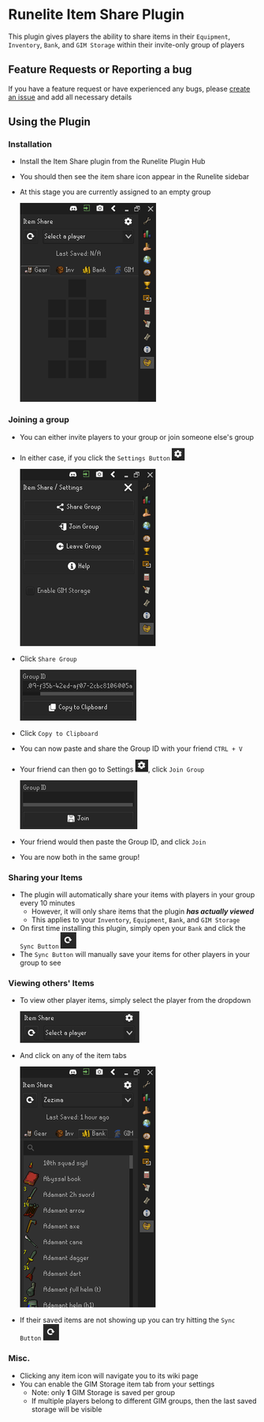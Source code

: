 # Runelite Item Share Plugin

This plugin gives players the ability to share items in their `Equipment`, `Inventory`, `Bank`, and `GIM Storage` within their invite-only group of players

## Feature Requests or Reporting a bug
If you have a feature request or have experienced any bugs, please [create an issue](https://github.com/vyxyl/item-share/issues/new) and add all necessary details

## Using the Plugin

### Installation
* Install the Item Share plugin from the Runelite Plugin Hub
* You should then see the item share icon appear in the Runelite sidebar
* At this stage you are currently assigned to an empty group

  ![image info](./src/main/resources/screenshots/install.png)

### Joining a group
* You can either invite players to your group or join someone else's group
* In either case, if you click the `Settings Button` ![image info](./src/main/resources/screenshots/settings-icon.png)

  ![image info](./src/main/resources/screenshots/settings.png)
* Click `Share Group`

  ![image info](./src/main/resources/screenshots/share-group.png)
* Click `Copy to Clipboard`
* You can now paste and share the Group ID with your friend `CTRL + V`
* Your friend can then go to Settings ![image info](./src/main/resources/screenshots/settings-icon.png), click `Join Group`

  ![image info](./src/main/resources/screenshots/join-group.png)
* Your friend would then paste the Group ID, and click `Join`
* You are now both in the same group!

### Sharing your Items
* The plugin will automatically share your items with players in your group every 10 minutes
    * However, it will only share items that the plugin _**has actually viewed**_
    * This applies to your `Inventory`, `Equipment`, `Bank`, and `GIM Storage`
* On first time installing this plugin, simply open your `Bank` and click the `Sync Button` ![image info](./src/main/resources/screenshots/sync-icon.png)
* The `Sync Button` will manually save your items for other players in your group to see

### Viewing others' Items
* To view other player items, simply select the player from the dropdown

  ![image info](./src/main/resources/screenshots/player-dropdown.png)
* And click on any of the item tabs

  ![image info](./src/main/resources/screenshots/view-items.png)

* If their saved items are not showing up you can try hitting the `Sync Button` ![image info](./src/main/resources/screenshots/sync-icon.png)

### Misc.
* Clicking any item icon will navigate you to its wiki page
* You can enable the GIM Storage item tab from your settings
    * Note: only **1** GIM Storage is saved per group
    * If multiple players belong to different GIM groups, then the last saved storage will be visible